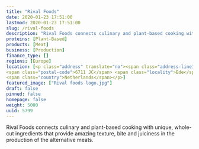 ```yaml
---
title: "Rival Foods"
date: 2020-01-23 17:51:00
lastmod: 2020-01-23 17:51:00
slug: /rival-foods
description: "Rival Foods connects culinary and plant-based cooking with unique, whole-cut ingredients that provide amazing texture, bite and juiciness in the production of the alternative meats."
proteins: [Plant-Based]
products: [Meat]
business: [Production]
finance_type: []
regions: [Europe]
location: [<p class="address" translate="no"><span class="address-line1">Nieuwe Kazernelaan</span><br>
<span class="postal-code">6711 JC</span> <span class="locality">Ede</span><br>
<span class="country">Netherlands</span></p>]
featured_image: ["Rival foods logo.jpg"]
draft: false
pinned: false
homepage: false
weight: 5000
uuid: 5799
---
```

Rival Foods connects culinary and plant-based cooking with unique, whole-cut ingredients that provide amazing texture, bite and juiciness in the production of the alternative meats.
